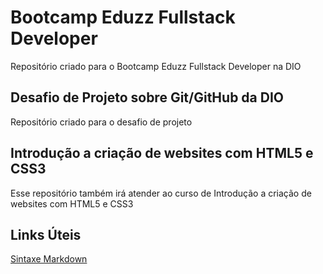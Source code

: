 # Bootcamp Eduzz Fullstack Developer
Repositório criado para o Bootcamp Eduzz Fullstack Developer na DIO

## Desafio de Projeto sobre Git/GitHub da DIO
Repositório criado para o desafio de projeto

## Introdução a criação de websites com HTML5 e CSS3
Esse repositório também irá atender ao curso de Introdução a criação de websites com HTML5 e CSS3

## Links Úteis
[Sintaxe Markdown](https://www.markdownguide.org/basic-syntax/)
